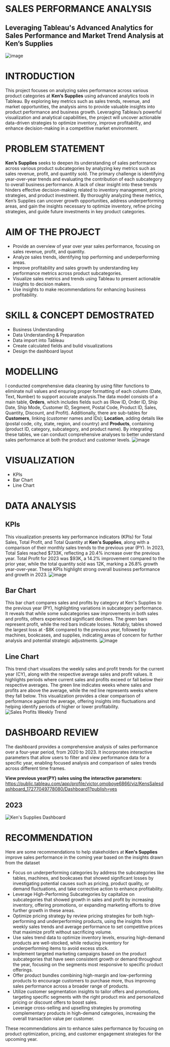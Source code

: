 # SALES PERFORMANCE ANALYSIS
## Leveraging Tableau's Advanced Analytics for Sales Performance and Market Trend Analysis at Ken’s Supplies
![image](https://github.com/user-attachments/assets/f15eda55-9fc7-4680-82bf-618dea318c7b)

# INTRODUCTION
This project focuses on analyzing sales performance across various product categories at **Ken’s Supplies** using advanced analytics tools in Tableau. By exploring key metrics such as sales trends, revenue, and market opportunities, the analysis aims to provide valuable insights into product performance and business growth. Leveraging Tableau’s powerful visualization and analytical capabilities, the project will uncover actionable data-driven strategies to optimize inventory, improve profitability, and enhance decision-making in a competitive market environment.
# PROBLEM STATEMENT
**Ken’s Supplies** seeks to deepen its understanding of sales performance across various product subcategories by analyzing key metrics such as sales revenue, profit, and quantity sold. The primary challenge is identifying year-over-year trends and evaluating the contribution of each subcategory to overall business performance. A lack of clear insight into these trends hinders effective decision-making related to inventory management, pricing strategies, and product investment. By thoroughly analyzing these metrics, Ken’s Supplies can uncover growth opportunities, address underperforming areas, and gain the insights necessary to optimize inventory, refine pricing strategies, and guide future investments in key product categories.
# AIM OF THE PROJECT
- Provide an overview of year over year sales performance, focusing on sales revenue, profit, and quantity.
- Analyze sales trends, identifying top performing and underperforming areas.
- Improve profitability and sales growth by understanding key performance metrics across product subcategories.
- Visualize sales metrics and trends using Tableau to present actionable insights to decision makers.
- Use insights to make recommendations for enhancing business profitability.

# SKILL & CONCEPT DEMOSTRATED
- Business Understanding
- Data Understanding & Preparation
- Data import into Tableau
- Create calculated fields and bulid visualizations
- Design the dashboard layout

# MODELLING
I conducted comprehensive data cleaning by using filter functions to eliminate null values and ensuring proper formatting of each column (Date, Text, Number) to support accurate analysis.The data model consists of a main table, **Orders**, which includes fields such as (Row ID, Order ID, Ship Date, Ship Mode, Customer ID, Segment, Postal Code, Product ID, Sales, Quantity, Discount, and Profit). Additionally, there are sub-tables for **Customers**, linking (customer names and IDs); **Location**, adding details like (postal code, city, state, region, and country) and **Products**, containing (product ID, category, subcategory, and product name). By integrating these tables, we can conduct comprehensive analyses to better understand sales performance at both the product and customer levels.
![image](https://github.com/user-attachments/assets/da8f37d8-6571-483d-ae42-b49bbc0c7e0e)

# VISUALIZATION
- KPIs
- Bar Chart
- Line Chart
# DATA ANALYSIS
## KPIs
This visualization presents key performance indicators (KPIs) for Total Sales, Total Profit, and Total Quantity at **Ken's Supplies**, along with a comparison of their monthly sales trends to the previous year (PY). In 2023, Total Sales reached $733K, reflecting a 20.4% increase over the previous year. Total Profit for 2023 was $93K, a 14.2% improvement compared to the prior year, while the total quantity sold was 12K, marking a 26.8% growth year-over-year. These KPIs highlight strong overall business performance and growth in 2023.
![image](https://github.com/user-attachments/assets/dc71786b-5650-4eb9-ae46-919646d9e0ce)

## Bar Chart
This bar chart compares sales and profits by category at Ken's Supplies to the previous year (PY), highlighting variations in subcategory performance. It reveals that while some subcategories saw improvements in both sales and profits, others experienced significant declines. The green bars represent profit, while the red bars indicate losses. Notably, tables showed the largest loss at -$8K compared to the previous year, followed by machines, bookcases, and supplies, indicating areas of concern for further analysis and potential strategic adjustments.
![image](https://github.com/user-attachments/assets/2e2f2503-1f31-44d3-9138-6cddd41dc84d)

## Line Chart
This trend chart visualizes the weekly sales and profit trends for the current year (CY), along with the respective average sales and profit values. It highlights periods where current sales and profits exceed or fall below their respective averages. The green line indicates weeks where sales and profits are above the average, while the red line represents weeks where they fall below. This visualization provides a clear comparison of performance against the average, offering insights into fluctuations and helping identify periods of higher or lower profitability.
![Sales   Profits Weekly Trend](https://github.com/user-attachments/assets/9efa96f0-edd1-4784-8564-94028f3431c5)

# DASHBOARD REVIEW
The dashboard provides a comprehensive analysis of sales performance over a four-year period, from 2020 to 2023. It incorporates interactive parameters that allow users to filter and view performance data for a specific year, enabling focused analysis and comparison of sales trends across different time frames.

**View previous year(PY) sales using the interactive parameters:** https://public.tableau.com/app/profile/victor.omoboye6866/viz/KensSalesdashboard_17277049778080/Dashboard1?publish=yes
## 2023
![Ken's Supplies Dashboard](https://github.com/user-attachments/assets/7963453b-4a1a-4db3-9fda-3a0298b9dab8)

# RECOMMENDATION
Here are some recommendations to help stakeholders at **Ken's Supplies** improve sales performance in the coming year based on the insights drawn from the dataset

- Focus on underperforming categories by address the subcategories like tables, machines, and bookcases that showed significant losses by investigating potential causes such as pricing, product quality, or demand fluctuations, and take corrective action to enhance profitability.
- Leverage High-Performing Subcategories by capitalize on subcategories that showed growth in sales and profit by increasing inventory, offering promotions, or expanding marketing efforts to drive further growth in these areas.
- Optimize pricing strategy by review pricing strategies for both high-performing and underperforming products, using the insights from weekly sales trends and average performance to set competitive prices that maximize profit without sacrificing volume.
- Use sales trend data to optimize inventory levels, ensuring high-demand products are well-stocked, while reducing inventory for underperforming items to avoid excess stock.
- Implement targeted marketing campaigns based on the product subcategories that have seen consistent growth or demand throughout the year, focusing on the segments most responsive to specific product offerings.
- Offer product bundles combining high-margin and low-performing products to encourage customers to purchase more, thus improving sales performance across a broader range of products.
- Utilize customer segmentation insights to tailor offers and promotions, targeting specific segments with the right product mix and personalized pricing or discount offers to boost sales.
- Leverage cross-selling and upselling strategies by promoting complementary products in high-demand categories, increasing the overall transaction value per customer.

These recommendations aim to enhance sales performance by focusing on product optimization, pricing, and customer engagement strategies for the upcoming year.


